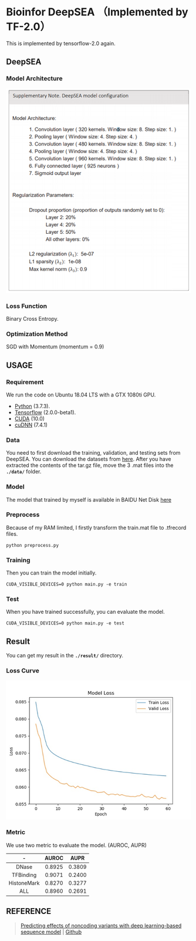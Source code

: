 # Bioinfor DeepSEA （Implemented by TF-2.0）

This is implemented by tensorflow-2.0 again.


## DeepSEA

### Model Architecture
![model architecture](./result/model_DeepSEA.png)

### Loss Function
Binary Cross Entropy.
### Optimization Method
SGD with Momentum (momentum = 0.9)

## USAGE

### Requirement
We run the code on Ubuntu 18.04 LTS with a GTX 1080ti GPU.
- [Python](<https://www.python.org>) (3.7.3).
- [Tensorflow](<https://tensorflow.google.cn/install>) (2.0.0-beta1).
- [CUDA](<https://developer.nvidia.com/cuda-toolkit-archive>) (10.0)
- [cuDNN](<https://developer.nvidia.com/cudnn>) (7.4.1)

### Data
You need to first download the training, validation, and testing sets from DeepSEA. You can download the datasets from 
[here](<http://deepsea.princeton.edu/media/code/deepsea_train_bundle.v0.9.tar.gz>). After you have extracted the
contents of the tar.gz file, move the 3 .mat files into the **`./data/`** folder.

### Model
The model that trained by myself is available in BAIDU Net Disk [here](https://pan.baidu.com/s/1tfYvDoO6Xvt7v7y70nDsXg)


### Preprocess
Because of my RAM limited, I firstly transform the train.mat file to .tfrecord files.
```
python preprocess.py
```

### Training
Then you can train the model initially.
```
CUDA_VISIBLE_DEVICES=0 python main.py -e train
```

### Test
When you have trained successfully, you can evaluate the model.
```
CUDA_VISIBLE_DEVICES=0 python main.py -e test
```

## Result
You can get my result in the **`./result/`** directory.

### Loss Curve
![model loss](./result/model_loss.jpg)

### Metric
We use two metric to evaluate the model. (AUROC, AUPR)

-|AUROC|AUPR
:-:|:-:|:-:
DNase|0.8925|0.3809
TFBinding|0.9071|0.2400
HistoneMark|0.8270|0.3277
ALL|0.8960|0.2691

## REFERENCE
> [Predicting effects of noncoding variants with deep learning-based sequence model](<https://www.nature.com/articles/nmeth.3547>) | [Github](<https://github.com/jisraeli/DeepSEA>)